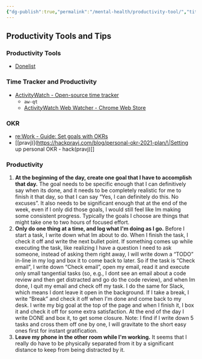 ```yaml
---
{"dg-publish":true,"permalink":"/mental-health/productivity-tool/","title":"productivity-tool","created":"2023-03-04T05:17:42.962+07:00","updated":"2025-08-06T07:13:33.194+07:00"}
---
```



## Productivity Tools and Tips

### Productivity Tools

- [Donelist](https://donel.ist/)

### Time Tracker and Productivity

- [ActivityWatch - Open-source time tracker](https://activitywatch.net/)
    - `aw-qt`
    - [ActivityWatch Web Watcher - Chrome Web Store](https://chrome.google.com/webstore/detail/activitywatch-web-watcher/nglaklhklhcoonedhgnpgddginnjdadi)

### OKR

- [re:Work - Guide: Set goals with OKRs](https://rework.withgoogle.com/guides/set-goals-with-okrs/steps/introduction/)
- [[pravj)](<https://hackpravj.com/blog/personal-okr-2021-plan/\|Setting> up personal OKR - hack(pravj)]]

### Productivity

1. **At the beginning of the day, create one goal that I have to accomplish that day.** The goal needs to be specific enough that I can definitively say when its done, and it needs to be completely realistic for me to finish it that day, so that I can say “Yes, I can definitely do this. No excuses”. It also needs to be significant enough that at the end of the week, even if I only did those goals, I would still feel like Im making some consistent progress. Typically the goals I choose are things that might take one to two hours of focused effort.
2. **Only do one thing at a time, and log what I'm doing as I go.** Before I start a task, I write down what Im about to do. When I finish the task, I check it off and write the next bullet point. If something comes up while executing the task, like realizing I have a question I need to ask someone, instead of asking them right away, I will write down a “TODO” in-line in my log and box it to come back to later. So if the task is “Check email”, I write down “Check email”, open my email, read it and execute only small tangential tasks (so, e.g., I dont see an email about a code review and then get distracted and go do the code review), and when Im done, I quit my email and check off my task. I do the same for Slack, which means I dont leave it open in the background. If I take a break, I write “Break” and check it off when I'm done and come back to my desk. I write my big goal at the top of the page and when I finish it, I box it and check it off for some extra satisfaction. At the end of the day I write DONE and box it, to get some closure. Note: I find if I write down 5 tasks and cross them off one by one, I will gravitate to the short easy ones first for instant gratification.
3. **Leave my phone in the other room while I'm working.** It seems that I really do have to be physically separated from it by a significant distance to keep from being distracted by it.
